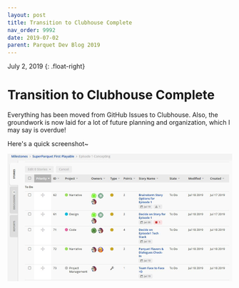```yaml
---
layout: post
title: Transition to Clubhouse Complete
nav_order: 9992
date: 2019-07-02
parent: Parquet Dev Blog 2019
---
```

July 2, 2019
{: .float-right}

# Transition to Clubhouse Complete

Everything has been moved from GitHub Issues to Clubhouse.
Also, the groundwork is now laid for a lot of future planning and organization, which I may say is overdue!

Here's a quick screenshot~

![An example image of the project in Clubhouse.](image-2019-07-02.jpg)

